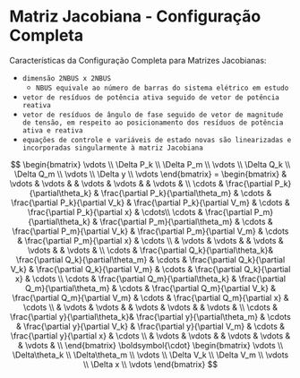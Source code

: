 # Matriz Jacobiana - Configuração Completa

Características da Configuração Completa para Matrizes Jacobianas:

- `dimensão 2NBUS x 2NBUS`
	- `NBUS equivale ao número de barras do sistema elétrico em estudo`
- `vetor de resíduos de potência ativa seguido de vetor de potência reativa`
- `vetor de resíduos de ângulo de fase seguido de vetor de magnitude de tensão, em respeito ao posicionamento dos resíduos de potência ativa e reativa`
- `equações de controle e variáveis de estado novas são linearizadas e incorporadas singularmente à matriz Jacobiana`

$$
	\begin{bmatrix}
		\vdots \\
		\Delta P_k \\
		\Delta P_m \\
		\vdots \\ 
		\Delta Q_k \\
		\Delta Q_m \\
		\vdots \\
		\Delta y \\
		\vdots
	\end{bmatrix}
	=
	\begin{bmatrix}
		 & \vdots & \vdots &  & \vdots & \vdots &  & \vdots &  \\
		\cdots & \frac{\partial P_k}{\partial\theta_k} & \frac{\partial P_k}{\partial\theta_m} & \cdots & \frac{\partial P_k}{\partial V_k} & \frac{\partial P_k}{\partial V_m} & \cdots & \frac{\partial P_k}{\partial x} & \cdots\\
		\cdots & \frac{\partial P_m}{\partial\theta_k} & \frac{\partial P_m}{\partial\theta_m} & \cdots & \frac{\partial P_m}{\partial V_k} & \frac{\partial P_m}{\partial V_m} & \cdots & \frac{\partial P_m}{\partial x} & \cdots \\
		 & \vdots & \vdots &  & \vdots & \vdots &  & \vdots &  \\
		\cdots & \frac{\partial Q_k}{\partial\theta_k}& \frac{\partial Q_k}{\partial\theta_m} & \cdots & \frac{\partial Q_k}{\partial V_k} & \frac{\partial Q_k}{\partial V_m} & \cdots & \frac{\partial Q_k}{\partial x} & \cdots \\
		\cdots & \frac{\partial Q_m}{\partial\theta_k} & \frac{\partial Q_m}{\partial\theta_m} & \cdots & \frac{\partial Q_m}{\partial V_k} & \frac{\partial Q_m}{\partial V_m} & \cdots & \frac{\partial Q_m}{\partial x} & \cdots \\
		& \vdots & \vdots &  & \vdots & \vdots &  & \vdots &  \\
		\cdots & \frac{\partial y}{\partial\theta_k}& \frac{\partial y}{\partial\theta_m} & \cdots & \frac{\partial y}{\partial V_k} & \frac{\partial y}{\partial V_m} & \cdots & \frac{\partial y}{\partial x} & \cdots \\
		 & \vdots & \vdots &  & \vdots & \vdots &  & \vdots &  \\
	\end{bmatrix}
	\boldsymbol{\cdot}
	\begin{bmatrix}
		\vdots \\
		\Delta\theta_k \\
		\Delta\theta_m \\
		\vdots \\
		\Delta V_k \\
		\Delta V_m \\
		\vdots \\
		\Delta x \\
		\vdots
	\end{bmatrix}
$$